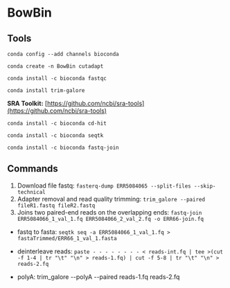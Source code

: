 # BowBin

## Tools
`conda config --add channels bioconda`

`conda create -n BowBin cutadapt`

`conda install -c bioconda fastqc`

`conda install trim-galore`

**SRA Toolkit:** [https://github.com/ncbi/sra-tools](https://github.com/ncbi/sra-tools)

`conda install -c bioconda cd-hit`

`conda install -c bioconda seqtk`

`conda install -c bioconda fastq-join`

## Commands
1. Download file fastq: `fasterq-dump ERR5084065 --split-files --skip-technical`
2. Adapter removal and read quality trimming: `trim_galore --paired fileR1.fastq fileR2.fastq`
3. Joins two paired-end reads on the overlapping ends: `fastq-join ERR5084066_1_val_1.fq ERR5084066_2_val_2.fq -o ERR66-join.fq` 

- fastq to fasta: `seqtk seq -a ERR5084066_1_val_1.fq > fastaTrimmed/ERR66_1_val_1.fasta`
- deinterleave reads:  `paste - - - - - - - - < reads-int.fq | tee >(cut -f 1-4 | tr "\t" "\n" > reads-1.fq) | cut -f 5-8 | tr "\t" "\n" > reads-2.fq`

- polyA: trim_galore --polyA --paired reads-1.fq reads-2.fq
